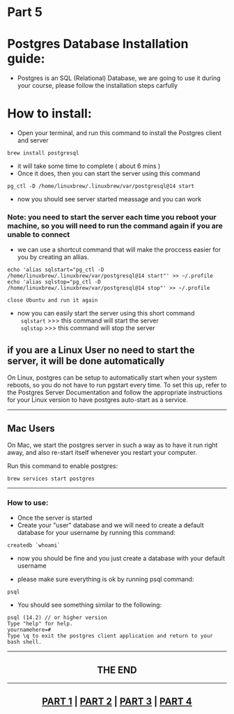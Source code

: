 # Part 5
# Postgres Database Installation guide:
- Postgres is an SQL (Relational) Database, we are going to use it during your course, please follow the installation steps carfully

# How to install:
- Open your terminal, and run this command to install the Postgres client and server

```
brew install postgresql
```

- it will take some time to complete ( about 6 mins )
- Once it does, then you can start the server using this command <br>
```
pg_ctl -D /home/linuxbrew/.linuxbrew/var/postgresql@14 start
```
- now you should see server started meassage and you can work 
![]()
### Note: you need to start the server each time you reboot your machine, so you will need to run the command again if you are unable to connect
- we can use a shortcut command that will make the proccess easier for you by creating an allias.

``` 
echo 'alias sqlstart="pg_ctl -D /home/linuxbrew/.linuxbrew/var/postgresql@14 start"' >> ~/.profile
echo 'alias sqlstop="pg_ctl -D /home/linuxbrew/.linuxbrew/var/postgresql@14 stop"' >> ~/.profile
```
`close Ubuntu and run it again`

- now you can easily start the server using this short command <br>
``` sqlstart```  >>> this command will start the server <br>
``` sqlstop```   >>> this command will stop the server

## if you are a Linux User no need to start the server, it will be done automatically
On Linux, postgres can be setup to automatically start when your system reboots, so you do not have to run pgstart every time. To set this up, refer to the Postgres Server Documentation and follow the appropriate instructions for your Linux version to have postgres auto-start as a service.


-------------------------------------------------
## Mac Users
On Mac, we start the postgres server in such a way as to have it run right away, and also re-start itself whenever you restart your computer.

Run this command to enable postgres:

```
brew services start postgres
```

-------------------------------------------------
### How to use:
- Once the server is started
- Create your "user" database and we will need to create a default database for your username by running this command:

``` 
createdb `whoami`
```

- now you should be fine and you just create a database with your default username

- please make sure everything is ok by running psql command:

```
psql
```

- You should see something similar to the following:
```
psql (14.2) // or higher version
Type "help" for help.
yournamehere=#
Type \q to exit the postgres client application and return to your bash shell.
```

<hr>
<h2 align="center"> THE END </h2>
<hr>

<h2 align="center"><a href="part1.md">PART 1</a> | <a href="part2.md">PART 2</a> | <a href="part3.md">PART 3</a> | <a href="part4.md">PART 4</a></h2>
